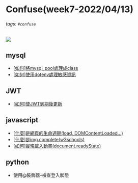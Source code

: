 # Confuse(week7-2022/04/13)
###### tags: `#confuse`


![](https://i.imgur.com/pRoMykV.jpg)


## mysql
- [[如何]將mysql_pool處理成class](https://stackoverflow.com/questions/32658679/how-to-create-a-mysql-connection-pool-or-any-better-way-to-initialize-the-multip)
- [[如何]使用dotenv處理敏感資訊](https://learningsky.io/python-use-environmental-variables-to-hide-sensitive-information/)

## JWT
- [[如何]使JWT到期後更新](https://kknews.cc/zh-tw/code/a2pe58n.html)

## javascript
- [[什麼]是網頁的生命週期(load, DOMContentLoaded...)](https://javascript.info/onload-ondomcontentloaded)
- [[什麼]是img.complete(w3schools)](https://www.w3schools.com/jsref/prop_img_complete.asp)
- [[如何]實現載入動畫(document.readyState)](https://tw511.com/a/01/25322.html)

## python
- 使用@裝飾器-檢查登入狀態
